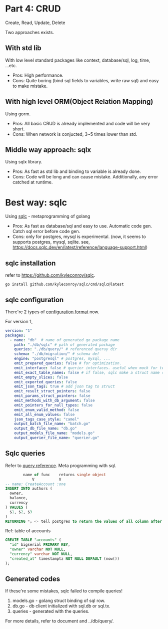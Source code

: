# Part 4: CRUD
Create, Read, Update, Delete

Two approaches exists.

## With std lib

With low level standard packages like context, database/sql, log, time, ...etc.

- Pros: High performance.
- Cons: Quite boring (bind sql fields to variables, write raw sql) and easy to make mistake.

## With high level ORM(Object Relation Mapping)

Using gorm.

- Pros: All basic CRUD is already implemented and code will be very short.
- Cons: When network is conjucted, 3~5 times lower than std.

## Middle way approach: sqlx

Using sqlx library.

- Pros: As fast as std lib and binding to variable is already done.
- Cons: Code will be long and can cause mistake. Additionally, any error catched at runtime.

# Best way: sqlc

Using [sqlc](https://sqlc.dev/) - metaprogramming of golang

- Pros: As fast as database/sql and easy to use. Automatic code gen. Catch sql error before code gen.
- Cons: only for postgres, mysql is experimental. (now, it seems to supports postgres, mysql, sqlite. see, https://docs.sqlc.dev/en/latest/reference/language-support.html)

## sqlc installation

refer to https://github.com/kyleconroy/sqlc.

```
go install github.com/kyleconroy/sqlc/cmd/sqlc@latest
```

## sqlc configuration

There're 2 types of [configuration format](https://docs.sqlc.dev/en/stable/reference/config.html) now.

For version 1,

```yaml
version: "1"
packages:
  - name: "db"  # name of generated go package name
    path: "./db/sqlc" # path of generated package
    queries: "./db/query/" # referenced queruy dir
    schema: "./db/migration/" # schema def 
    engine: "postgresql" # postgres, mysql, ...
    emit_prepared_queries: false # for optimization.
    emit_interface: false # querier interfaces. useful when mock for tests.
    emit_exact_table_names: false # if false, sqlc make a struct name singular form. (table accounts -> struct Account)
    emit_empty_slices: false
    emit_exported_queries: false
    emit_json_tags: true # add json tag to struct
    emit_result_struct_pointers: false
    emit_params_struct_pointers: false
    emit_methods_with_db_argument: false
    emit_pointers_for_null_types: false
    emit_enum_valid_method: false
    emit_all_enum_values: false
    json_tags_case_style: "camel"
    output_batch_file_name: "batch.go"
    output_db_file_name: "db.go"
    output_models_file_name: "models.go"
    output_querier_file_name: "querier.go"
```

## Sqlc queries

Refer to [query reference](https://docs.sqlc.dev/en/stable/reference/query-annotations.html).
Meta programming with sql.
```sql
        name of func    returns single object
            V           V
-- name: CreateAccount :one
INSERT INTO authors (
  owner,
  balance,
  currency
) VALUES (
  $1, $2, $3
)
RETURNING *; <- tell postgres to return the values of all column after creation.
```

Ref: table of accounts
```sql
CREATE TABLE "accounts" (
  "id" bigserial PRIMARY KEY,
  "owner" varchar NOT NULL,
  "currency" varchar NOT NULL,
  "created_at" timestamptz NOT NULL DEFAULT (now())
);
```

## Generated codes

If these're some mistakes, sqlc failed to compile queries!

1. models.go - golang struct binding of sql row.
2. db.go - db client initialized with sql.db or sql.tx.
3. queries - generated with the queries.

For more details, refer to document and ../db/query/.
